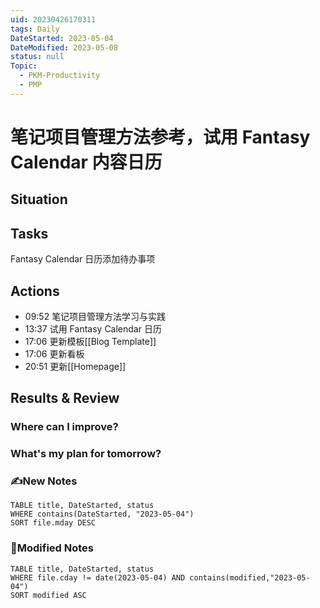```yaml
---
uid: 20230426170311
tags: Daily
DateStarted: 2023-05-04
DateModified: 2023-05-08
status: null
Topic:
  - PKM-Productivity
  - PMP
---
```


# 笔记项目管理方法参考，试用 Fantasy Calendar 内容日历

## Situation

## Tasks

Fantasy Calendar 日历添加待办事项

## Actions

- 09:52 笔记项目管理方法学习与实践
- 13:37 试用 Fantasy Calendar 日历
- 17:06 更新模板[[Blog Template]]
- 17:06 更新看板
- 20:51 更新[[Homepage]]

## Results & Review

### Where can I improve?

### What's my plan for tomorrow?

### ✍️New Notes

```dataview
TABLE title, DateStarted, status
WHERE contains(DateStarted, "2023-05-04")
SORT file.mday DESC
```

### 📝Modified Notes

```dataview
TABLE title, DateStarted, status
WHERE file.cday != date(2023-05-04) AND contains(modified,"2023-05-04")
SORT modified ASC
```
